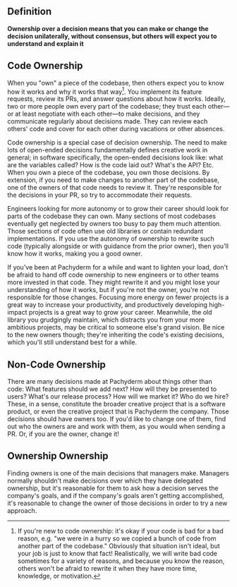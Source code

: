 ## Definition

**Ownership over a decision means that you can make or change the decision unilaterally, without consensus, but others will expect you to understand and explain it**

## Code Ownership

When you "own" a piece of the codebase, then others expect you to know how it works and why it works that way[^1]. You implement its feature requests, review its PRs, and answer questions about how it works. Ideally, two or more people own every part of the codebase; they trust each other—or at least negotiate with each other—to make decisions, and they communicate regularly about decisions made. They can review each others' code and cover for each other during vacations or other absences.

Code ownership is a special case of decision ownership. The need to make lots of open-ended decisions fundamentally defines creative work in general; in software specifically, the open-ended decisions look like: what are the variables called? How is the code laid out? What's the API? Etc. When you own a piece of the codebase, you own those decisions. By extension, if you need to make changes to another part of the codebase, one of the owners of that code needs to review it. They're responsible for the decisions in your PR, so try to accommodate their requests.

Engineers looking for more autonomy or to grow their career should look for parts of the codebase they can own. Many sections of most codebases eventually get neglected by owners too busy to pay them much attention. Those sections of code often use old libraries or contain redundant implementations. If you use the autonomy of ownership to rewrite such code (typically alongside or with guidance from the prior owner), then you'll know how it works, making you a good owner.

If you've been at Pachyderm for a while and want to lighten your load, don't be afraid to hand off code ownership to new engineers or to other teams more invested in that code. They might rewrite it and you might lose your understanding of how it works, but if you're not the owner, you're not responsible for those changes. Focusing more energy on fewer projects is a great way to increase your productivity, and productively developing high-impact projects is a great way to grow your career. Meanwhile, the old library you grudgingly maintain, which distracts you from your more ambitious projects, may be critical to someone else's grand vision. Be nice to the new owners though; they're inheriting the code's existing decisions, which you'll still understand best for a while.

## Non-Code Ownership

There are many decisions made at Pachyderm about things other than code: What features should we add next? How will they be presented to users? What's our release process?  How will we market it? Who do we hire? These, in a sense, constitute the broader creative project that is a software product, or even the creative project that is Pachyderm the company. Those decisions should have owners too. If you'd like to change one of them, find out who the owners are and work with them, as you would when sending a PR. Or, if you are the owner, change it!

## Ownership Ownership

Finding owners is one of the main decisions that managers make. Managers normally shouldn't make decisions over which they have delegated ownership, but it's reasonable for them to ask how a decision serves the company's goals, and if the company's goals aren't getting accomplished, it's reasonable to change the owner of those decisions in order to try a new approach.

[^1]: If you're new to code ownership: it's okay if your code is bad for a bad reason, e.g. "we were in a hurry so we copied a bunch of code from another part of the codebase." Obviously that situation isn't ideal, but your job is just to know that fact! Realistically, we will write bad code sometimes for a variety of reasons, and because you know the reason, others won't be afraid to rewrite it when they have more time, knowledge, or motivation.
